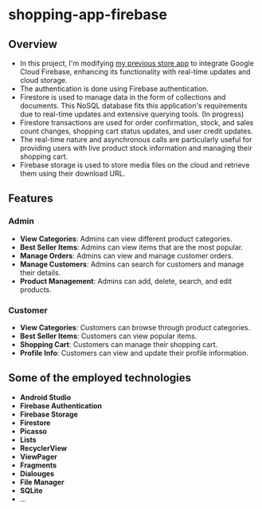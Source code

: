 # shopping-app-firebase

## Overview

- In this project, I'm modifying [my previous store app](https://github.com/nazaninSgh/offline-store-app) to integrate Google Cloud Firebase, enhancing its functionality with real-time updates and cloud storage.
- The authentication is done using Firebase authentication.
- Firestore is used to manage data in the form of collections and documents. This NoSQL database fits this application's requirements due to real-time updates and extensive querying tools. (In progress)
- Firestore transactions are used for order confirmation, stock, and sales count changes, shopping cart status updates, and user credit updates.
- The real-time nature and asynchronous calls are particularly useful for providing users with live product stock information and managing their shopping cart.
- Firebase storage is used to store media files on the cloud and retrieve them using their download URL.

## Features

### Admin

- **View Categories**: Admins can view different product categories.
- **Best Seller Items**: Admins can view items that are the most popular.
- **Manage Orders**: Admins can view and manage customer orders.
- **Manage Customers**: Admins can search for customers and manage their details.
- **Product Management**: Admins can add, delete, search, and edit products.

### Customer

- **View Categories**: Customers can browse through product categories.
- **Best Seller Items**: Customers can view popular items.
- **Shopping Cart**: Customers can manage their shopping cart.
- **Profile Info**: Customers can view and update their profile information.

## Some of the employed technologies

- **Android Studio**
- **Firebase Authentication**
- **Firebase Storage**
- **Firestore**
- **Picasso**
- **Lists**
- **RecyclerView**
- **ViewPager**
- **Fragments**
- **Dialouges**
- **File Manager**
- **SQLite**
- ...


